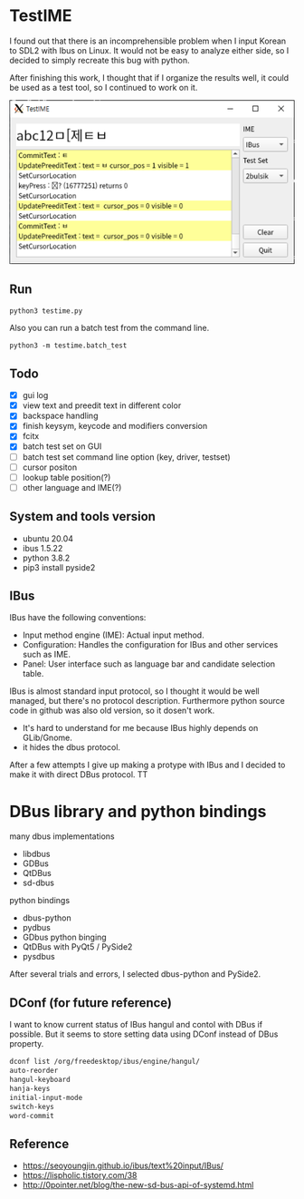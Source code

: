 # TestIME

I found out that there is an incomprehensible problem
when I input Korean to SDL2 with Ibus on Linux.
It would not be easy to analyze either side,
so I decided to simply recreate this bug with python.

After finishing this work, I thought that if I organize the results well,
it could be used as a test tool, so I continued to work on it.

![TestIME](screenshot/TestIME_20200815.png)

## Run

```
python3 testime.py
```

Also you can run a batch test from the command line.
```
python3 -m testime.batch_test
```

## Todo

- [x] gui log
- [x] view text and preedit text in different color
- [x] backspace handling
- [x] finish keysym, keycode and modifiers conversion
- [x] fcitx
- [x] batch test set on GUI
- [ ] batch test set command line option (key, driver, testset)
- [ ] cursor positon
- [ ] lookup table position(?)
- [ ] other language and IME(?)

## System and tools version

- ubuntu 20.04
- ibus 1.5.22
- python 3.8.2
- pip3 install pyside2

## IBus

IBus have the following conventions:

- Input method engine (IME): Actual input method.
- Configuration: Handles the configuration for IBus and other services such as IME.
- Panel: User interface such as language bar and candidate selection table.

IBus is almost standard input protocol, so I thought it would be well managed,
but there's no protocol description.
Furthermore python source code in github was also old version, so it dosen't work.

- It's hard to understand for me because IBus highly depends on GLib/Gnome. 
- it hides the dbus protocol.

After a few attempts I give up making a protype with IBus and I decided to make
it with direct DBus protocol. TT

# DBus library and python bindings

many dbus implementations

- libdbus
- GDBus
- QtDBus
- sd-dbus

python bindings

- dbus-python
- pydbus
- GDbus python binging
- QtDBus with PyQt5 / PySide2
- pysdbus

After several trials and errors, I selected dbus-python and PySide2.

## DConf (for future reference)

I want to know current status of IBus hangul and contol with DBus if possible.
But it seems to store setting data using DConf instead of DBus property.

```
dconf list /org/freedesktop/ibus/engine/hangul/
auto-reorder
hangul-keyboard
hanja-keys
initial-input-mode
switch-keys
word-commit
```
## Reference

- https://seoyoungjin.github.io/ibus/text%20input/IBus/
- https://lispholic.tistory.com/38
- http://0pointer.net/blog/the-new-sd-bus-api-of-systemd.html
